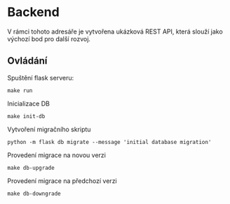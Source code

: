 # Backend
V rámci tohoto adresáře je vytvořena ukázková REST API, která slouží jako výchozí bod pro další rozvoj.

## Ovládání

Spuštění flask serveru:
```shell
make run
```

Inicializace DB
```shell
make init-db
```

Vytvoření migračního skriptu
```shell
python -m flask db migrate --message 'initial database migration'
```

Provedení migrace na novou verzi
```shell
make db-upgrade
```

Provedení migrace na předchozí verzi
```shell
make db-downgrade
```